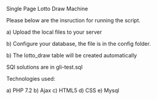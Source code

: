 Single Page Lotto Draw Machine 

Please below are the insruction for running the script.

a) Upload the local files to your server 

b) Configure your database, the file is in the config folder.

b) The lotto_draw table will be created automatically 

SQl solutions are in gli-test.sql 

Technologies used:

a) PHP 7.2
b) Ajax
c) HTML5
d) CSS
e) Mysql 


